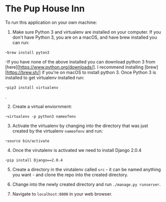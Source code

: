 # The Pup House Inn #

To run this application on your own machine:

1. Make sure Python 3 and virtualenv are installed on your computer. If you don't have Python 3, you are on a macOS, and have brew installed you can run: 

-```brew install pyton3``` 

-If you have none of the above installed you can download python 3 from [here][https://www.python.org/downloads/]. I recommend installing [brew][https://brew.sh/] if you're on macOS to install python 3. Once Python 3 is installed to get virtualenv installed run:

-```pip3 install virtualenv``` 

.

2. Create a virtual enviornment:

-```virtualenv -p python3 nameofenv```

3. Activate the virtualenv by changing into the directory that was just created by the virtualenv ```nameofenv``` and run:

-```source bin/activate```

4. Once the virutalenv is activated we need to install Django 2.0.4
 
 -```pip install Django==2.0.4```

 5. Create a directory in the virutalenv called ```src``` - it can be named anything you want - and clone the repo into the created directory.

 6. Change into the newly created directory and run ```./manage.py runserver```.

 7. Navigate to ```localhost:8000``` in your web browser.